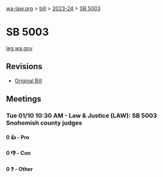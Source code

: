 [wa-law.org](/) > [bill](/bill/) > [2023-24](/bill/2023-24/) > [SB 5003](/bill/2023-24/sb/5003/)

# SB 5003
[leg.wa.gov](https://app.leg.wa.gov/billsummary?BillNumber=5003&Year=2023&Initiative=false)

## Revisions
* [Original Bill](1/)

## Meetings
### Tue 01/10 10:30 AM - Law & Justice (LAW): SB 5003 Snohomish county judges
#### 0 👍 - Pro

#### 0 👎 - Con

#### 0 ❓ - Other
